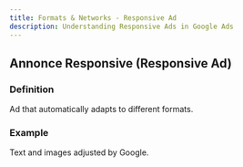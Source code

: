 ```yaml
---
title: Formats & Networks - Responsive Ad
description: Understanding Responsive Ads in Google Ads
---
```


## Annonce Responsive (Responsive Ad)

### Definition
Ad that automatically adapts to different formats.

### Example
Text and images adjusted by Google.